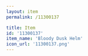 ```yaml
---
layout: item
permalink: /11300137

title: Item
id: '11300137'
item_name: 'Bloody Dusk Helm'
icon_url: '11300137.png'
---
```

